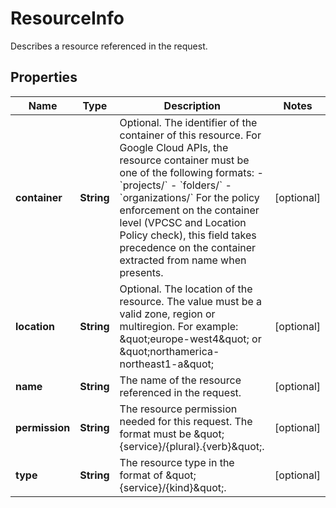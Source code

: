 

# ResourceInfo

Describes a resource referenced in the request.

## Properties

| Name | Type | Description | Notes |
|------------ | ------------- | ------------- | -------------|
|**container** | **String** | Optional. The identifier of the container of this resource. For Google Cloud APIs, the resource container must be one of the following formats: - &#x60;projects/&#x60; - &#x60;folders/&#x60; - &#x60;organizations/&#x60; For the policy enforcement on the container level (VPCSC and Location Policy check), this field takes precedence on the container extracted from name when presents. |  [optional] |
|**location** | **String** | Optional. The location of the resource. The value must be a valid zone, region or multiregion. For example: \&quot;europe-west4\&quot; or \&quot;northamerica-northeast1-a\&quot; |  [optional] |
|**name** | **String** | The name of the resource referenced in the request. |  [optional] |
|**permission** | **String** | The resource permission needed for this request. The format must be \&quot;{service}/{plural}.{verb}\&quot;. |  [optional] |
|**type** | **String** | The resource type in the format of \&quot;{service}/{kind}\&quot;. |  [optional] |



